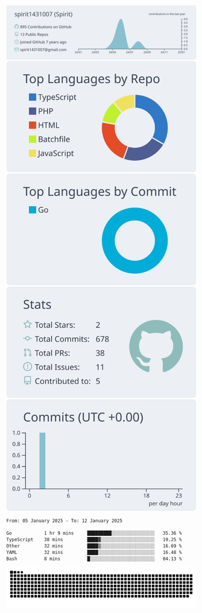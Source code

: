 [![](https://raw.githubusercontent.com/spirit1431007/spirit1431007/master/profile-summary-card-output/nord_bright/0-profile-details.svg)](https://git.io/spiritx)
[![](https://raw.githubusercontent.com/spirit1431007/spirit1431007/master/profile-summary-card-output/nord_bright/1-repos-per-language.svg)](https://git.io/spiritx) [![](https://raw.githubusercontent.com/spirit1431007/spirit1431007/master/profile-summary-card-output/nord_bright/2-most-commit-language.svg)](https://git.io/spiritx)
[![](https://raw.githubusercontent.com/spirit1431007/spirit1431007/master/profile-summary-card-output/nord_bright/3-stats.svg)](https://git.io/spiritx) [![](https://raw.githubusercontent.com/spirit1431007/spirit1431007/master/profile-summary-card-output/nord_bright/4-productive-time.svg)](https://git.io/spiritx)

<!--START_SECTION:waka-->

```txt
From: 05 January 2025 - To: 12 January 2025

Go            1 hr 9 mins     █████████░░░░░░░░░░░░░░░░   35.36 %
TypeScript    38 mins         ████▓░░░░░░░░░░░░░░░░░░░░   19.25 %
Other         32 mins         ████▒░░░░░░░░░░░░░░░░░░░░   16.69 %
YAML          32 mins         ████░░░░░░░░░░░░░░░░░░░░░   16.48 %
Bash          8 mins          █░░░░░░░░░░░░░░░░░░░░░░░░   04.13 %
```

<!--END_SECTION:waka-->

![contribution](https://github.com/spirit1431007/spirit1431007/blob/output/github-contribution-grid-snake.svg)
